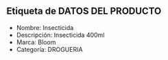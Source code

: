 Etiqueta de DATOS DEL PRODUCTO
---
* Nombre: Insecticida
* Descripción: Insecticida 400ml
* Marca: Bloom
* Categoría: DROGUERIA